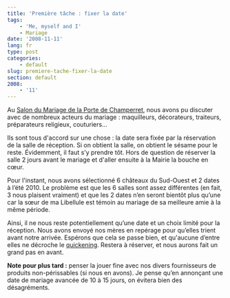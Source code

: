 ```yaml
---
title: 'Première tâche : fixer la date'
tags:
    - 'Me, myself and I'
    - Mariage
date: '2008-11-11'
lang: fr
type: post
categories:
    - default
slug: premiere-tache-fixer-la-date
section: default
2008:
    - '11'
---
```


Au [Salon du Mariage de la Porte de Cham­per­ret](http://www.salonmariagefete.com/), nous avons pu discuter avec de nombreux acteurs du mariage : maquilleurs, décorateurs, traiteurs, préparateurs religieux, couturiers…

Ils sont tous d'accord sur une chose : la date sera fixée par la réservation de la salle de réception. Si on obtient la salle, on obtient le sésame pour le reste. Évidemment, il faut s’y prendre tôt. Hors de question de réserver la salle 2 jours avant le mariage et d'aller ensuite à la Mairie la bouche en cœur.

Pour l'instant, nous avons sélectionné 6 châteaux du Sud-Ouest et 2 dates à l’été 2010&#46; Le problème est que les 6 salles sont assez différentes (en fait, 3 nous plaisent vraiment) et que les 2 dates n’en seront bientôt plus qu’une car la sœur de ma Libellule est témoin au mariage de sa meilleure amie à la même période.

Ainsi, il ne nous reste potentiellement qu’une date et un choix limité pour la réception. Nous avons envoyé nos mères en repé­rage pour qu’elles trient avant notre arrivée. Espérons que cela se passe bien, et qu'aucune d’entre elles ne décroche le [quickening](http://fr.wikipedia.org/wiki/Quickening). Restera à réserver, et nous aurons fait un grand pas en avant.

**Note pour plus tard :** penser la jouer fine avec nos divers fournisseurs de produits non-périssables (si nous en avons). Je pense qu’en annonçant une date de mariage avancée de 10 à 15 jours, on évitera bien des désagréments.